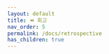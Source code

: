 ```yaml
---
layout: default
title: ⏪ 회고
nav_order: 5
permalink: /docs/retrospective
has_children: true
---
```


